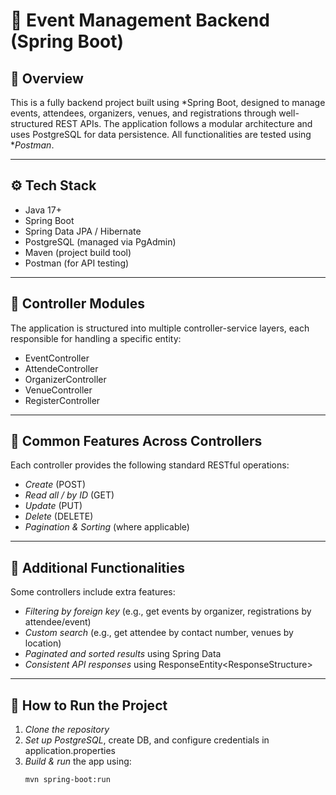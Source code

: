 # 📄 Event Management Backend (Spring Boot)

## 🧩 Overview
This is a fully backend project built using *Spring Boot, designed to manage events, attendees, organizers, venues, and registrations through well-structured REST APIs. The application follows a modular architecture and uses PostgreSQL for data persistence. All functionalities are tested using **Postman*.

---

## ⚙ Tech Stack
- Java 17+
- Spring Boot
- Spring Data JPA / Hibernate
- PostgreSQL (managed via PgAdmin)
- Maven (project build tool)
- Postman (for API testing)

---

## 📁 Controller Modules
The application is structured into multiple controller-service layers, each responsible for handling a specific entity:

- EventController
- AttendeController
- OrganizerController
- VenueController
- RegisterController

---

## 🔄 Common Features Across Controllers
Each controller provides the following standard RESTful operations:

- *Create* (POST)
- *Read all / by ID* (GET)
- *Update* (PUT)
- *Delete* (DELETE)
- *Pagination & Sorting* (where applicable)

---

## 🧠 Additional Functionalities
Some controllers include extra features:

- *Filtering by foreign key* (e.g., get events by organizer, registrations by attendee/event)
- *Custom search* (e.g., get attendee by contact number, venues by location)
- *Paginated and sorted results* using Spring Data
- *Consistent API responses* using ResponseEntity<ResponseStructure<T>>

---

## 🚀 How to Run the Project

1. *Clone the repository*
2. *Set up PostgreSQL*, create DB, and configure credentials in application.properties
3. *Build & run* the app using:
   ```bash
   mvn spring-boot:run
